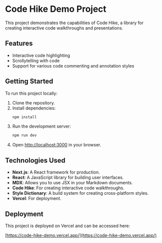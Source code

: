 # Code Hike Demo Project

This project demonstrates the capabilities of Code Hike, a library for creating interactive code walkthroughs and presentations.

## Features

- Interactive code highlighting
- Scrollytelling with code
- Support for various code commenting and annotation styles

## Getting Started

To run this project locally:

1.  Clone the repository.
2.  Install dependencies:
    ```bash
    npm install
    ```
3.  Run the development server:
    ```bash
    npm run dev
    ```
4.  Open [http://localhost:3000](http://localhost:3000) in your browser.

## Technologies Used

- **Next.js**: A React framework for production.
- **React**: A JavaScript library for building user interfaces.
- **MDX**: Allows you to use JSX in your Markdown documents.
- **Code Hike**: For creating interactive code walkthroughs.
- **Style Dictionary**: A build system for creating cross-platform styles.
- **Vercel**: For deployment.

## Deployment

This project is deployed on Vercel and can be accessed here:

[https://code-hike-demo.vercel.app/](https://code-hike-demo.vercel.app/)
